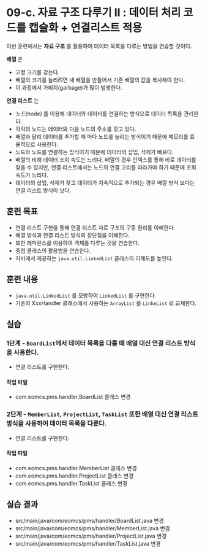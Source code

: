 # 09-c. 자료 구조 다루기 II : 데이터 처리 코드를 캡슐화 + 연결리스트 적용

이번 훈련에서는 **자료 구조** 를 활용하여 데이터 목록을 다루는 방법을 연습할 것이다.

**배열** 은
- 고정 크기를 갖는다.
- 배열의 크기를 늘리려면 새 배열을 만들어서 기존 배열의 값을 복사해야 한다.
- 이 과정에서 가비지(garbage)가 많이 발생한다.

**연결 리스트** 는
- *노드(node)* 를 이용해 데이터와 데이터를 연결하는 방식으로 데이터 목록을 관리한다.
- 각각의 노드는 데이터와 다음 노드의 주소를 갖고 있다.
- 배열과 달리 데이터를 추가할 때 마다 노드를 늘리는 방식이기 때문에 메모리를 효율적으로 사용한다.
- 노드와 노드를 연결하는 방식이기 때문에 데이터의 삽입, 삭제가 빠르다.
- 배열의 비해 데이터 조회 속도는 느리다.
  배열의 경우 인덱스를 통해 바로 데이터를 찾을 수 있지만,
  연결 리스트에서는 노드의 연결 고리를 따라가야 하기 때문에 조회 속도가 느리다.
- 데이터의 삽입, 삭제가 잦고 데이터가 지속적으로 추가되는 경우
  배열 방식 보다는 연결 리스트 방식이 낫다.

## 훈련 목표

- 연결 리스트 구현을 통해 연결 리스트 자료 구조의 구동 원리를 이해한다.
- 배열 방식과 연결 리스트 방식의 장단점을 이해한다.
- 또한 레퍼런스를 이용하여 객체를 다루는 것을 연습한다.
- 중첩 클래스의 활용법을 연습한다.
- 자바에서 제공하는 `java.util.LinkedList` 클래스의 이해도를 높인다.

## 훈련 내용

- `java.util.LinkedList` 를 모방하여 `LinkedList` 를 구현한다.
- 기존의 XxxHandler 클래스에서 사용하는 `ArrayList` 를 `LinkeList` 로 교체한다.

## 실습

### 1단계 - `BoardList`에서 데이터 목록을 다룰 때 배열 대신 연결 리스트 방식을 사용한다.

- 연결 리스트를 구현한다.

#### 작업 파일

- com.eomcs.pms.handler.BoardList 클래스 변경


### 2단계 - `MemberList`, `ProjectList`, `TaskList` 또한 배열 대신 연결 리스트 방식을 사용하여 데이터 목록을 다룬다.

- 연결 리스트를 구현한다.

#### 작업 파일

- com.eomcs.pms.handler.MemberList 클래스 변경
- com.eomcs.pms.handler.ProjectList 클래스 변경
- com.eomcs.pms.handler.TaskList 클래스 변경


## 실습 결과

- src/main/java/com/eomcs/pms/handler/BoardList.java 변경
- src/main/java/com/eomcs/pms/handler/MemberList.java 변경
- src/main/java/com/eomcs/pms/handler/ProjectList.java 변경
- src/main/java/com/eomcs/pms/handler/TaskList.java 변경
